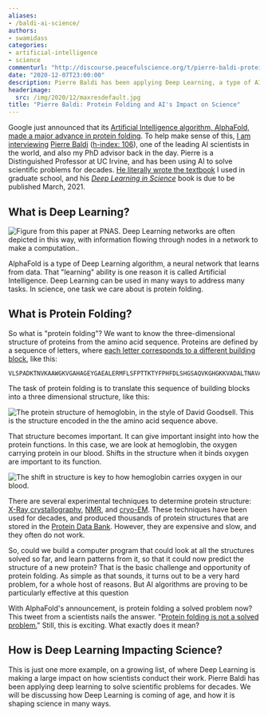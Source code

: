 ```yaml
---
aliases:
- /baldi-ai-science/
authors:
- swamidass
categories:
- artificial-intelligence
- science
commenturl: "http://discourse.peacefulscience.org/t/pierre-baldi-protein-folding-and-ais-impact-on-science/12706"
date: "2020-12-07T23:00:00"
description: Pierre Baldi has been applying Deep Learning, a type of AI, to study scientific problems, like protein folding. How is AI impacting science?
headerimage:
  src: /img/2020/12/maxresdefault.jpg
title: "Pierre Baldi: Protein Folding and AI's Impact on Science"
---
```


Google just announced that its [Artificial Intelligence algorithm, AlphaFold, made a major advance in protein folding](https://deepmind.com/blog/article/alphafold-a-solution-to-a-50-year-old-grand-challenge-in-biology). To help make sense of this, [I am interviewing](https://www.youtube.com/watch?v=0Y2kQf54tpM) [Pierre Baldi](http://www.igb.uci.edu/~pfbaldi/) ([h-index: 106](https://scholar.google.com/citations?user=RhFhIIgAAAAJ&hl=en)), one of the leading AI scientists in the world, and also my PhD advisor back in the day. Pierre is a Distinguished Professor at UC Irvine, and has been using AI to solve scientific problems for decades. [He literally wrote the textbook](https://www.amazon.com/Bioinformatics-Learning-Approach-Adaptive-Computation/dp/026202506X) I used in graduate school, and his *[Deep Learning in Science](https://amzn.to/3mStD5B)* book is due to be published March, 2021.

## What is Deep Learning?

![Figure from [this paper](https://www.pnas.org/content/116/4/1074) at PNAS. Deep Learning networks are often depicted in this way, with information flowing through nodes in a network to make a computation..](https://i2.wp.com/www.pnas.org/content/pnas/116/4/1074/F2.large.jpg?w=696&ssl=1)

AlphaFold is a type of Deep Learning algorithm, a neural network that learns from data. That "learning" ability is one reason it is called Artificial Intelligence. Deep Learning can be used in many ways to address many tasks. In science, one task we care about is protein folding.

## What is Protein Folding?

So what is "protein folding"? We want to know the three-dimensional structure of proteins from the amino acid sequence. Proteins are defined by a sequence of letters, where [each letter corresponds to a different building block](https://en.wikipedia.org/wiki/Amino_acid#Table_of_standard_amino_acid_abbreviations_and_properties), like this:

``` {.wp-block-code}
VLSPADKTNVKAAWGKVGAHAGEYGAEALERMFLSFPTTKTYFPHFDLSHGSAQVKGHGKKVADALTNAVAHVDDMPNALSALSDLHAHKLRVDPVNFKLLSHCLLVTLAAHLPAEFTPAVHASLDKFLASVSTVLTSKYR
```

The task of protein folding is to translate this sequence of building blocks into a three dimensional structure, like this:

![The [protein structure of hemoglobin](https://pdb101.rcsb.org/motm/41), in the style of David Goodsell. This is the structure encoded in the the amino acid sequence above.](https://i0.wp.com/cdn.rcsb.org/pdb101/motm/images/2dhb.gif?w=696&ssl=1)

That structure becomes important. It can give important insight into how the protein functions. In this case, we are look at hemoglobin, the oxygen carrying protein in our blood. Shifts in the structure when it binds oxygen are important to its function.

![The shift in structure is key to how hemoglobin carries oxygen in our blood.](https://i1.wp.com/cdn.rcsb.org/pdb101/motm/images/hb-animation.gif?w=696&ssl=1)

There are several experimental techniques to determine protein structure: [X-Ray crystallography](https://en.wikipedia.org/wiki/X-ray_crystallography), [NMR](https://en.wikipedia.org/wiki/Nuclear_magnetic_resonance_spectroscopy_of_proteins), and [cryo-EM](https://en.wikipedia.org/wiki/Cryogenic_electron_microscopy). These techniques have been used for decades, and produced thousands of protein structures that are stored in the [Protein Data Bank](https://www.rcsb.org/). However, they are expensive and slow, and they often do not work.

So, could we build a computer program that could look at all the structures solved so far, and learn patterns from it, so that it could now predict the structure of a new protein? That is the basic challenge and opportunity of protein folding. As simple as that sounds, it turns out to be a very hard problem, for a whole host of reasons. But AI algorithms are proving to be particularly effective at this question

With AlphaFold's announcement, is protein folding a solved problem now? This tweet from a scientists nails the answer. "[Protein folding is not a solved problem.](https://twitter.com/lpachter/status/1333702159850893312?s=20)" Still, this is exciting. What exactly does it mean?

## How is Deep Learning Impacting Science?

This is just one more example, on a growing list, of where Deep Learning is making a large impact on how scientists conduct their work. Pierre Baldi has been applying deep learning to solve scientific problems for decades. We will be discussing how Deep Learning is coming of age, and how it is shaping science in many ways.
